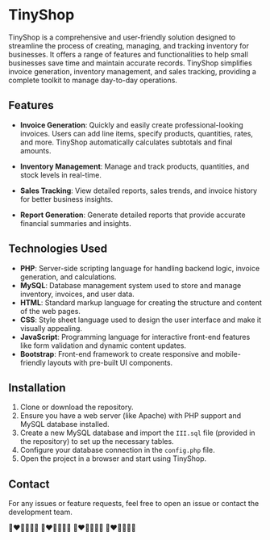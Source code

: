 # TinyShop

TinyShop is a comprehensive and user-friendly solution designed to streamline the process of creating, managing, and tracking inventory for businesses. It offers a range of features and functionalities to help small businesses save time and maintain accurate records. TinyShop simplifies invoice generation, inventory management, and sales tracking, providing a complete toolkit to manage day-to-day operations.

## Features

- **Invoice Generation**: Quickly and easily create professional-looking invoices. Users can add line items, specify products, quantities, rates, and more. TinyShop automatically calculates subtotals and final amounts.
  
- **Inventory Management**: Manage and track products, quantities, and stock levels in real-time.
  
- **Sales Tracking**: View detailed reports, sales trends, and invoice history for better business insights.

- **Report Generation**: Generate detailed reports that provide accurate financial summaries and insights.

## Technologies Used

- **PHP**: Server-side scripting language for handling backend logic, invoice generation, and calculations.
- **MySQL**: Database management system used to store and manage inventory, invoices, and user data.
- **HTML**: Standard markup language for creating the structure and content of the web pages.
- **CSS**: Style sheet language used to design the user interface and make it visually appealing.
- **JavaScript**: Programming language for interactive front-end features like form validation and dynamic content updates.
- **Bootstrap**: Front-end framework to create responsive and mobile-friendly layouts with pre-built UI components.

## Installation

1. Clone or download the repository.
2. Ensure you have a web server (like Apache) with PHP support and MySQL database installed.
3. Create a new MySQL database and import the `III.sql` file (provided in the repository) to set up the necessary tables.
4. Configure your database connection in the `config.php` file.
5. Open the project in a browser and start using TinyShop.

## Contact

For any issues or feature requests, feel free to open an issue or contact the development team.

👨‍❤️‍👨✊💦💦
👨‍❤️‍👨✊💦💦
👨‍❤️‍👨✊💦💦
👨‍❤️‍👨✊💦💦
